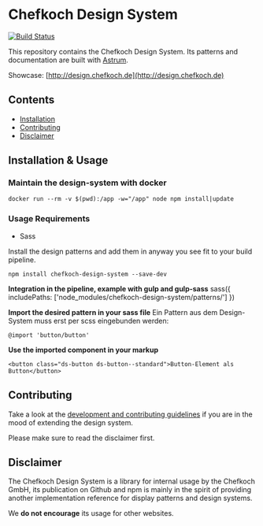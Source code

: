 # Chefkoch Design System
[![Build Status](https://travis-ci.org/chefkoch-dev/design-system.svg?branch=master)](https://travis-ci.org/chefkoch-dev/design-system)

This repository contains the Chefkoch Design System. 
Its patterns and documentation are built with
[Astrum](http://astrum.nodividestudio.com/).

Showcase: [http://design.chefkoch.de](http://design.chefkoch.de)

## Contents
* [Installation](#installation)
* [Contributing](#contributing)
* [Disclaimer](#disclaimer)

## Installation & Usage

### Maintain the design-system with docker

    docker run --rm -v $(pwd):/app -w="/app" node npm install|update

### Usage Requirements
* Sass

Install the design patterns and add them in anyway you see fit to
your build pipeline.

    npm install chefkoch-design-system --save-dev

**Integration in the pipeline, example with gulp and gulp-sass**
    sass({
        includePaths: ['node_modules/chefkoch-design-system/patterns/']
    })

**Import the desired pattern in your sass file**
Ein Pattern aus dem Design-System muss erst per scss eingebunden werden:

    @import 'button/button'

**Use the imported component in your markup**

    <button class="ds-button ds-button--standard">Button-Element als Button</button>


## Contributing
Take a look at the [development and contributing guidelines](CONTRIBUTING.md) if you are in the
mood of extending the design system.

Please make sure to read the disclaimer first.

## Disclaimer
The Chefkoch Design System is a library for internal usage by the Chefkoch GmbH, its publication on Github and npm
 is mainly in the spirit of providing another implementation reference for display patterns and design systems.

We **do not encourage** its usage for other websites.